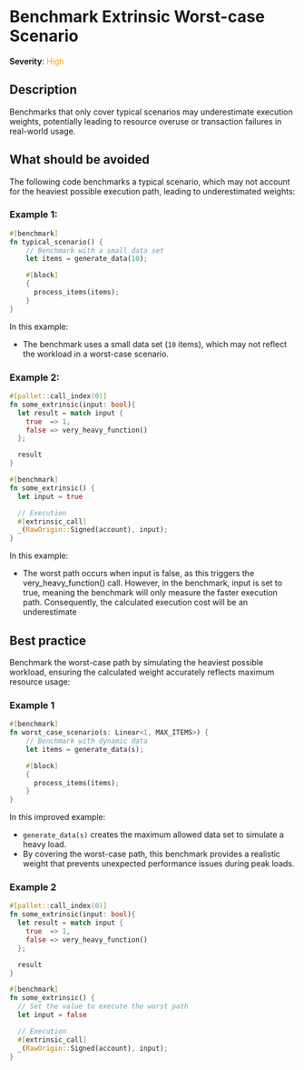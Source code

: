 # Benchmark Extrinsic Worst-case Scenario

**Severity**: <span style="color:orange;">High</span>

## Description

Benchmarks that only cover typical scenarios may underestimate execution weights, potentially leading to resource
overuse or transaction failures in real-world usage.

## What should be avoided

The following code benchmarks a typical scenario, which may not account for the heaviest possible execution path,
leading to underestimated weights:

### Example 1:

```rust
#[benchmark]
fn typical_scenario() {
    // Benchmark with a small data set
    let items = generate_data(10);

    #[block]
    {
      process_items(items);
    }
}
```

In this example:

- The benchmark uses a small data set (`10` items), which may not reflect the workload in a worst-case scenario.

### Example 2:

```rust
#[pallet::call_index(0)]
fn some_extrinsic(input: bool){
  let result = match input {
    true  => 1,
    false => very_heavy_function()
  };

  result
}

#[benchmark]
fn some_extrinsic() {
  let input = true

  // Execution
  #[extrinsic_call]
  _(RawOrigin::Signed(account), input);
}
```

In this example:

- The worst path occurs when input is false, as this triggers the very_heavy_function() call. However, in the benchmark, input is set to true, meaning the benchmark will only measure the faster execution path. Consequently, the calculated execution cost will be an underestimate

## Best practice

Benchmark the worst-case path by simulating the heaviest possible workload, ensuring the calculated weight accurately
reflects maximum resource usage:

### Example 1

```rust
#[benchmark]
fn worst_case_scenario(s: Linear<1, MAX_ITEMS>) {
    // Benchmark with dynamic data
    let items = generate_data(s);

    #[block]
    {
      process_items(items);
    }
}
```

In this improved example:

- `generate_data(s)` creates the maximum allowed data set to simulate a heavy load.
- By covering the worst-case path, this benchmark provides a realistic weight that prevents unexpected performance
  issues during peak loads.

### Example 2

```rust
#[pallet::call_index(0)]
fn some_extrinsic(input: bool){
  let result = match input {
    true  => 1,
    false => very_heavy_function()
  };

  result
}

#[benchmark]
fn some_extrinsic() {
  // Set the value to execute the worst path
  let input = false

  // Execution
  #[extrinsic_call]
  _(RawOrigin::Signed(account), input);
}
```
